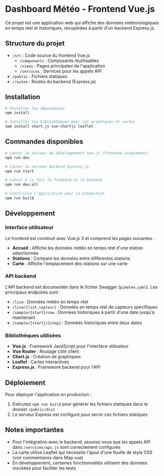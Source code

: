 # Dashboard Météo - Frontend Vue.js

Ce projet est une application web qui affiche des données météorologiques en temps réel et historiques, récupérées à partir d'un backend Express.js.

## Structure du projet

- `/src` : Code source du frontend Vue.js
  - `/components` : Composants réutilisables
  - `/views` : Pages principales de l'application
  - `/services` : Services pour les appels API
- `/public` : Fichiers statiques
- `/routes` : Routes du backend (Express.js)

## Installation

```bash
# Installer les dépendances
npm install

# Installer les bibliothèques pour les graphiques et cartes
npm install chart.js vue-chartjs leaflet
```

## Commandes disponibles

```bash
# Lancer le serveur de développement Vue.js (frontend uniquement)
npm run dev

# Lancer le serveur backend Express.js
npm run start

# Lancer à la fois le frontend et le backend
npm run dev:all

# Construire l'application pour la production
npm run build
```

## Développement

### Interface utilisateur
Le frontend est construit avec Vue.js 3 et comprend les pages suivantes :
- **Accueil** : Affiche les données météo en temps réel d'une station sélectionnée
- **Stations** : Compare les données entre différentes stations
- **Carte** : Affiche l'emplacement des stations sur une carte

### API backend
L'API backend est documentée dans le fichier Swagger (`pimeteo.yaml`). Les principaux endpoints sont :

- `/live` : Données météo en temps réel
- `/live/{list_capteur}` : Données en temps réel de capteurs spécifiques
- `/sample/{start}/now` : Données historiques à partir d'une date jusqu'à maintenant
- `/sample/{start}/{stop}` : Données historiques entre deux dates

### Bibliothèques utilisées
- **Vue.js** : Framework JavaScript pour l'interface utilisateur
- **Vue Router** : Routage côté client
- **Chart.js** : Création de graphiques
- **Leaflet** : Cartes interactives
- **Express.js** : Framework backend pour l'API

## Déploiement
Pour déployer l'application en production :

1. Exécutez `npm run build` pour générer les fichiers statiques dans le dossier `/public/dist`
2. Le serveur Express est configuré pour servir ces fichiers statiques

## Notes importantes
- Pour l'intégration avec le backend, assurez-vous que les appels API dans `/services/api.js` sont correctement configurés
- La carte utilise Leaflet qui nécessite l'ajout d'une feuille de style CSS (voir commentaires dans Map.vue)
- En développement, certaines fonctionnalités utilisent des données mockées pour faciliter les tests